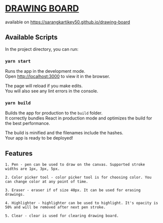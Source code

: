 # [DRAWING BOARD](https://sarangkartikey50.github.io/drawing-board/)

available on https://sarangkartikey50.github.io/drawing-board

## Available Scripts

In the project directory, you can run:

### `yarn start`

Runs the app in the development mode.<br />
Open [http://localhost:3000](http://localhost:3000) to view it in the browser.

The page will reload if you make edits.<br />
You will also see any lint errors in the console.

### `yarn build`

Builds the app for production to the `build` folder.<br />
It correctly bundles React in production mode and optimizes the build for the best performance.

The build is minified and the filenames include the hashes.<br />
Your app is ready to be deployed!


## Features

```
1. Pen - pen can be used to draw on the canvas. Supported stroke widths are 1px, 3px, 5px.

2. Color picker tool - color picker tool is for choosing color. You can change color at any point of time.

3. Eraser - eraser if of size 40px. It can be used for erasing drawings.

4. Highlighter - highlighter can be used to highlight. It's opacity is 50% and will be removed after next pen stroke.

5. Clear - clear is used for clearing drawing board.
```
